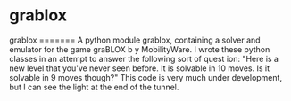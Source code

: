 grablox
=======

grablox =======  A python module grablox, containing a solver and emulator for the game graBLOX b y MobilityWare.  I wrote these python classes in an attempt to answer the following sort of quest ion: "Here is a new level that you've never seen before. It is solvable in 10 moves.  Is it solvable in 9 moves though?"   This code is very much under development, but I can see the light at the end of  the tunnel.
